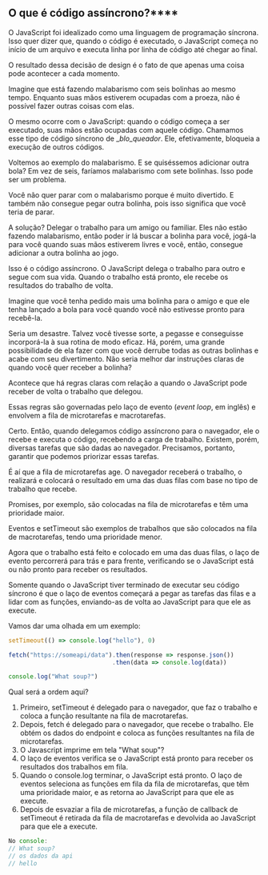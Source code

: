 

## **O que é código assíncrono**?****

O JavaScript foi idealizado como uma linguagem de programação síncrona. Isso quer dizer que, quando o código é executado, o JavaScript começa no início de um arquivo e executa linha por linha de código até chegar ao final.

O resultado dessa decisão de design é o fato de que apenas uma coisa pode acontecer a cada momento.

Imagine que está fazendo malabarismo com seis bolinhas ao mesmo tempo. Enquanto suas mãos estiverem ocupadas com a proeza, não é possível fazer outras coisas com elas.

O mesmo ocorre com o JavaScript: quando o código começa a ser executado, suas mãos estão ocupadas com aquele código. Chamamos esse tipo de código síncrono de __blo_queador_. Ele, efetivamente, bloqueia a execução de outros códigos.

Voltemos ao exemplo do malabarismo. E se quiséssemos adicionar outra bola? Em vez de seis, faríamos malabarismo com sete bolinhas. Isso pode ser um problema.

Você não quer parar com o malabarismo porque é muito divertido. E também não consegue pegar outra bolinha, pois isso significa que você teria de parar.

A solução? Delegar o trabalho para um amigo ou familiar. Eles não estão fazendo malabarismo, então poder ir lá buscar a bolinha para você, jogá-la para você quando suas mãos estiverem livres e você, então, consegue adicionar a outra bolinha ao jogo.

Isso é o código assíncrono. O JavaScript delega o trabalho para outro e segue com sua vida. Quando o trabalho está pronto, ele recebe os resultados do trabalho de volta.

Imagine que você tenha pedido mais uma bolinha para o amigo e que ele tenha lançado a bola para você quando você não estivesse pronto para recebê-la.

Seria um desastre. Talvez você tivesse sorte, a pegasse e conseguisse incorporá-la à sua rotina de modo eficaz. Há, porém, uma grande possibilidade de ela fazer com que você derrube todas as outras bolinhas e acabe com seu divertimento. Não seria melhor dar instruções claras de quando você quer receber a bolinha?

Acontece que há regras claras com relação a quando o JavaScript pode receber de volta o trabalho que delegou.

Essas regras são governadas pelo laço de evento (_event loop_, em inglês) e envolvem a fila de microtarefas e macrotarefas.

Certo. Então, quando delegamos código assíncrono para o navegador, ele o recebe e executa o código, recebendo a carga de trabalho. Existem, porém, diversas tarefas que são dadas ao navegador. Precisamos, portanto, garantir que podemos priorizar essas tarefas.

É aí que a fila de microtarefas age. O navegador receberá o trabalho, o realizará e colocará o resultado em uma das duas filas com base no tipo de trabalho que recebe.

Promises, por exemplo, são colocadas na fila de microtarefas e têm uma prioridade maior.

Eventos e setTimeout são exemplos de trabalhos que são colocados na fila de macrotarefas, tendo uma prioridade menor.

Agora que o trabalho está feito e colocado em uma das duas filas, o laço de evento percorrerá para trás e para frente, verificando se o JavaScript está ou não pronto para receber os resultados.

Somente quando o JavaScript tiver terminado de executar seu código síncrono é que o laço de eventos começará a pegar as tarefas das filas e a lidar com as funções, enviando-as de volta ao JavaScript para que ele as execute.

Vamos dar uma olhada em um exemplo:

```js
setTimeout(() => console.log("hello"), 0) 

fetch("https://someapi/data").then(response => response.json())
                             .then(data => console.log(data))

console.log("What soup?")
```

Qual será a ordem aqui?

1. Primeiro, setTimeout é delegado para o navegador, que faz o trabalho e coloca a função resultante na fila de macrotarefas.
2. Depois, fetch é delegado para o navegador, que recebe o trabalho. Ele obtém os dados do endpoint e coloca as funções resultantes na fila de microtarefas.
3. O Javascript imprime em tela "What soup"?
4. O laço de eventos verifica se o JavaScript está pronto para receber os resultados dos trabalhos em fila.
5. Quando o console.log terminar, o JavaScript está pronto. O laço de eventos seleciona as funções em fila da fila de microtarefas, que têm uma prioridade maior, e as retorna ao JavaScript para que ele as execute.
6. Depois de esvaziar a fila de microtarefas, a função de callback de setTimeout é retirada da fila de macrotarefas e devolvida ao JavaScript para que ele a execute.

```js
No console:
// What soup?
// os dados da api
// hello
```